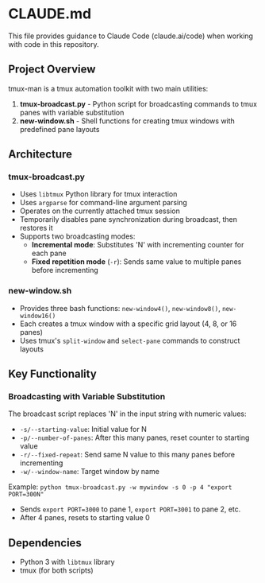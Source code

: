 # CLAUDE.md

This file provides guidance to Claude Code (claude.ai/code) when working with code in this repository.

## Project Overview

tmux-man is a tmux automation toolkit with two main utilities:
1. **tmux-broadcast.py** - Python script for broadcasting commands to tmux panes with variable substitution
2. **new-window.sh** - Shell functions for creating tmux windows with predefined pane layouts

## Architecture

### tmux-broadcast.py
- Uses `libtmux` Python library for tmux interaction
- Uses `argparse` for command-line argument parsing
- Operates on the currently attached tmux session
- Temporarily disables pane synchronization during broadcast, then restores it
- Supports two broadcasting modes:
  - **Incremental mode**: Substitutes 'N' with incrementing counter for each pane
  - **Fixed repetition mode** (`-r`): Sends same value to multiple panes before incrementing

### new-window.sh
- Provides three bash functions: `new-window4()`, `new-window8()`, `new-window16()`
- Each creates a tmux window with a specific grid layout (4, 8, or 16 panes)
- Uses tmux's `split-window` and `select-pane` commands to construct layouts

## Key Functionality

### Broadcasting with Variable Substitution
The broadcast script replaces 'N' in the input string with numeric values:
- `-s/--starting-value`: Initial value for N
- `-p/--number-of-panes`: After this many panes, reset counter to starting value
- `-r/--fixed-repeat`: Send same N value to this many panes before incrementing
- `-w/--window-name`: Target window by name

Example: `python tmux-broadcast.py -w mywindow -s 0 -p 4 "export PORT=300N"`
- Sends `export PORT=3000` to pane 1, `export PORT=3001` to pane 2, etc.
- After 4 panes, resets to starting value 0

## Dependencies

- Python 3 with `libtmux` library
- tmux (for both scripts)
